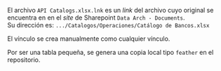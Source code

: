 

El archivo `API Catalogs.xlsx.lnk` es un _link_ del archivo cuyo original se encuentra en 
en el _site_ de Sharepoint `Data Arch - Documents`.  
Su dirección es: `.../Catalogos/Operaciones/Catálogo de Bancos.xlsx` 

El vínculo se crea manualmente como cualquier vínculo. 

Por ser una tabla pequeña, se genera una copia local tipo `feather` en el repositorio.

